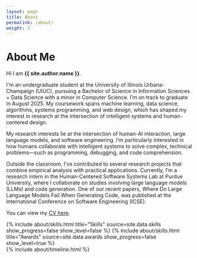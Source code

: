 ```yaml
---
layout: page
title: About
permalink: /about/
weight: 3
---
```


# **About Me**

Hi I am **{{ site.author.name }}**.<br>

I'm an undergraduate student at the University of Illinois Urbana-Champaign (UIUC), pursuing a Bachelor of Science in Information Sciences + Data Science with a minor in Computer Science. I’m on track to graduate in August 2025. My coursework spans machine learning, data science, algorithms, systems programming, and web design, which has shaped my interest in research at the intersection of intelligent systems and human-centered design.<br>

My research interests lie at the intersection of human-AI interaction, large language models, and software engineering. I’m particularly interested in how humans collaborate with intelligent systems to solve complex, technical problems—such as programming, debugging, and code comprehension.<br>

Outside the classroom, I’ve contributed to several research projects that combine empirical analysis with practical applications. Currently, I’m a research intern in the Human-Centered Software Systems Lab at Purdue University, where I collaborate on studies involving large language models (LLMs) and code generation. One of our recent papers, Where Do Large Language Models Fail When Generating Code, was published at the International Conference on Software Engineering (ICSE).

You can view my [CV here](/assets/files/resume.pdf).

<div class="row">
{% include about/skills.html title="Skills" source=site.data.skills show_progress=false show_level=false %}
{% include about/skills.html title="Awards" source=site.data.awards show_progress=false show_level=true %}
</div>

<div class="row">
{% include about/timeline.html %}
</div>
